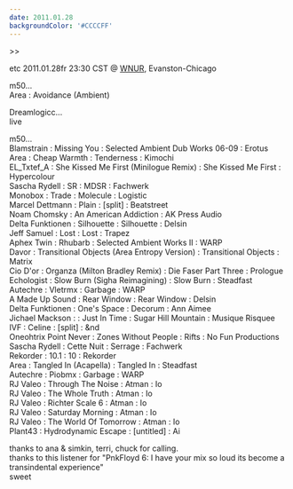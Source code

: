 ```yaml
---
date: 2011.01.28
backgroundColor: '#CCCCFF'
---
```


\>>

etc 2011.01.28fr 23:30 CST @ [WNUR](http://www.wnur.org/), Evanston-Chicago  

m50...  
Area : Avoidance (Ambient)  

Dreamlogicc...  
live  

m50...  
Blamstrain : Missing You : Selected Ambient Dub Works 06-09 : Erotus  
Area : Cheap Warmth : Tenderness : Kimochi  
EL\_Txtef\_A : She Kissed Me First (Minilogue Remix) : She Kissed Me First : Hypercolour  
Sascha Rydell : SR : MDSR : Fachwerk  
Monobox : Trade : Molecule : Logistic  
Marcel Dettmann : Plain : \[split\] : Beatstreet  
Noam Chomsky : An American Addiction : AK Press Audio  
Delta Funktionen : Silhouette : Silhouette : Delsin  
Jeff Samuel : Lost : Lost : Trapez  
Aphex Twin : Rhubarb : Selected Ambient Works II : WARP  
Davor : Transitional Objects (Area Entropy Version) : Transitional Objects : Matrix  
Cio D'or : Organza (Milton Bradley Remix) : Die Faser Part Three : Prologue  
Echologist : Slow Burn (Sigha Reimagining) : Slow Burn : Steadfast  
Autechre : Vletrmx : Garbage : WARP  
A Made Up Sound : Rear Window : Rear Window : Delsin  
Delta Funktionen : One's Space : Decorum : Ann Aimee  
Jichael Mackson : : Just In Time : Sugar Hill Mountain : Musique Risquee  
IVF : Celine : \[split\] : &nd  
Oneohtrix Point Never : Zones Without People : Rifts : No Fun Productions  
Sascha Rydell : Cette Nuit : Serrage : Fachwerk  
Rekorder : 10.1 : 10 : Rekorder  
Area : Tangled In (Acapella) : Tangled In : Steadfast  
Autechre : Piobmx : Garbage : WARP  
RJ Valeo : Through The Noise : Atman : Io  
RJ Valeo : The Whole Truth : Atman : Io  
RJ Valeo : Richter Scale 6 : Atman : Io  
RJ Valeo : Saturday Morning : Atman : Io  
RJ Valeo : The World Of Tomorrow : Atman : Io  
Plant43 : Hydrodynamic Escape : \[untitled\] : Ai  








thanks to ana & simkin, terri, chuck for calling.  
thanks to this listener for "PnkFloyd 6: I have your mix so loud its become a transindental experience"  
sweet